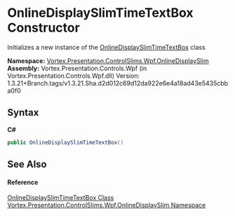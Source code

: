 # OnlineDisplaySlimTimeTextBox Constructor 
 

Initializes a new instance of the <a href="T_Vortex_Presentation_ControlSlims_Wpf_OnlineDisplaySlim_OnlineDisplaySlimTimeTextBox.md">OnlineDisplaySlimTimeTextBox</a> class

**Namespace:**&nbsp;<a href="N_Vortex_Presentation_ControlSlims_Wpf_OnlineDisplaySlim.md">Vortex.Presentation.ControlSlims.Wpf.OnlineDisplaySlim</a><br />**Assembly:**&nbsp;Vortex.Presentation.Controls.Wpf (in Vortex.Presentation.Controls.Wpf.dll) Version: 1.3.21+Branch.tags/v1.3.21.Sha.d2d012c69d12da922e6e4a18ad43e5435cbba0f0

## Syntax

**C#**<br />
``` C#
public OnlineDisplaySlimTimeTextBox()
```


## See Also


#### Reference
<a href="T_Vortex_Presentation_ControlSlims_Wpf_OnlineDisplaySlim_OnlineDisplaySlimTimeTextBox.md">OnlineDisplaySlimTimeTextBox Class</a><br /><a href="N_Vortex_Presentation_ControlSlims_Wpf_OnlineDisplaySlim.md">Vortex.Presentation.ControlSlims.Wpf.OnlineDisplaySlim Namespace</a><br />